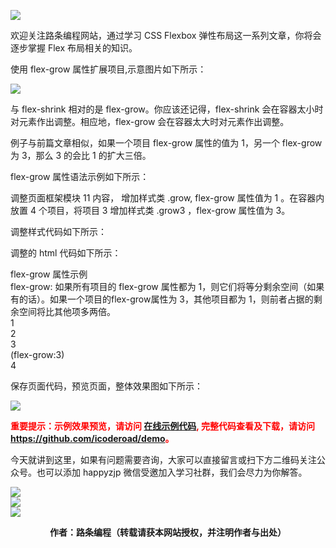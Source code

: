 
![](https://www.icoderoad.com/demo/flex/images/flexbox.png)

欢迎关注路条编程网站，通过学习 CSS Flexbox 弹性布局这一系列文章，你将会逐步掌握 Flex 布局相关的知识。

使用 flex-grow 属性扩展项目,示意图片如下所示：

![](https://www.icoderoad.com/demo/flex/images/flex-grow.png)

与 flex-shrink 相对的是 flex-grow。你应该还记得，flex-shrink 会在容器太小时对元素作出调整。相应地，flex-grow 会在容器太大时对元素作出调整。

例子与前篇文章相似，如果一个项目 flex-grow 属性的值为 1，另一个 flex-grow 为 3，那么 3 的会比 1 的扩大三倍。

flex-grow 属性语法示例如下所示：

<style type="text/css">

.item {
  flex-grow: 4; /* 默认值 0 */
}

</style>


调整页面框架模块 11 内容， 增加样式类 .grow, flex-grow 属性值为 1 。在容器内放置 4 个项目，将项目 3 增加样式类 .grow3 ，flex-grow 属性值为 3。

调整样式代码如下所示：

<style type="text/css">

  .grow {
    flex-grow: 1;
  }

  .grow3 {
    flex-grow: 3;
  }


</style>

调整的 html 代码如下所示：

<article class="article  ant-col ant-col-xs-24 ant-col-sm-12 ant-col-md-12 ant-col-lg-12 ant-col-xl-6">
	<div class="card">
	    <div class="container title justify-content-center">flex-grow 属性示例</div>
	    <div class="container ft12 ">flex-grow: 如果所有项目的 flex-grow 属性都为 1，则它们将等分剩余空间（如果有的话）。如果一个项目的flex-grow属性为 3，其他项目都为 1，则前者占据的剩余空间将比其他项多两倍。</div>
	    <div class="container-dashed wrap align-content-between">
	        <div class="box box-item1 grow">1</div>
	        <div class="box box-item2 grow">2</div>
	        <div class="box box-item3 grow3">3<div>(flex-grow:3)</div></div>
	        <div class="box box-item4 grow">4</div>
	    </div>
	</div>
</article>

保存页面代码，预览页面，整体效果图如下所示：

![](https://www.icoderoad.com/demo/flex/images/html10-show01.png)

<p style="color:red;">
	<b>
	重要提示：示例效果预览，请访问 <a href="https://www.icoderoad.com/demo/" target="_blank">在线示例代码</a>, 完整代码查看及下载，请访问 <a href="https://github.com/icoderoad/demo" target="_blank"> https://github.com/icoderoad/demo</a>。
	</b>
</p>

<p>今天就讲到这里，如果有问题需要咨询，大家可以直接留言或扫下方二维码关注公众号。也可以添加 happyzjp 微信受邀加入学习社群，我们会尽力为你解答。</p>

![](https://www.icoderoad.com/upload/2020/09/icoderoad-41b3e8fe1caa4990b529c875f055e507.png)<br/>
![](https://www.icoderoad.com/upload/2020/09/xy-dc4752b6b7d34ba6b2de3c152c1d2961.png)<br/>
![](https://www.icoderoad.com/upload/2020/09/end-e22f055734c84115a28f03ca03df589a.png)<br/>

<center>
	<b>作者：路条编程（转载请获本网站授权，并注明作者与出处）</b>
</center>